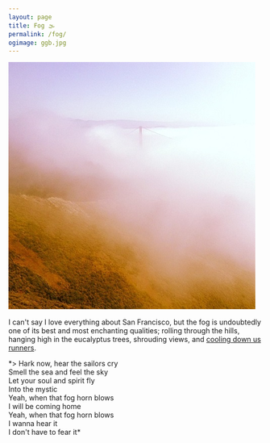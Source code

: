 ```yaml
---
layout: page
title: Fog 🌫
permalink: /fog/
ogimage: ggb.jpg
---
```

<img src="/assets/og/ggb.jpg">

I can't say I love everything about San Francisco, but the fog is undoubtedly one of its best and most enchanting qualities; rolling through the hills, hanging high in the eucalyptus trees, shrouding views, and [cooling down us runners](https://www.strava.com/activities/5460410709/).

*> Hark now, hear the sailors cry\
Smell the sea and feel the sky\
Let your soul and spirit fly\
Into the mystic\
Yeah, when that fog horn blows\
I will be coming home\
Yeah, when that fog horn blows\
I wanna hear it\
I don't have to fear it\*